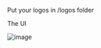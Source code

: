 Put your logos in /logos folder


The UI


![image](https://github.com/user-attachments/assets/c0f2ae41-2f95-4193-b141-a34f18dadaf4)

